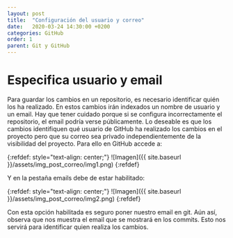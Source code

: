 ```yaml
---
layout: post
title:  "Configuración del usuario y correo"
date:   2020-03-24 14:30:00 +0200
categories: GitHub
order: 1
parent: Git y GitHub
---
```


# Especifica usuario y email

Para guardar los cambios en un repositorio, es necesario identificar quién los ha realizado. En estos cambios irán indexados un nombre de usuario y un email. Hay que tener cuidado porque si se configura incorrectamente el repositorio, el email podría verse públicamente. Lo deseable es que los cambios identifiquen qué usuario de GitHub ha realizado los cambios en el proyecto pero que su correo sea privado independientemente de la visibilidad del proyecto. Para ello en GitHub accede a:

{:refdef: style="text-align: center;"}
![Imagen]({{ site.baseurl }}/assets/img_post_correo/img1.png)
{:refdef}

Y en la pestaña emails debe de estar habilitado:

{:refdef: style="text-align: center;"}
![Imagen]({{ site.baseurl }}/assets/img_post_correo/img2.png)
{:refdef}

Con esta opción habilitada es seguro poner nuestro email en git. Aún así, observa que nos muestra el email que se mostrará en los commits. Esto nos servirá para identificar quien realiza los cambios.
